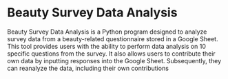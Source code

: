# Beauty Survey Data Analysis
Beauty Survey Data Analysis is a Python program designed to analyze survey data from a beauty-related questionnaire stored in a     Google Sheet. This tool provides users with the ability to perform data analysis on 10 specific questions from the survey. It also allows users to contribute their own data by inputting responses into the Google Sheet. Subsequently, they can reanalyze the data, including their own contributions